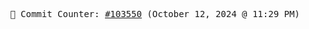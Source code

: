 <p align="center">
    <samp>
        📮 Commit Counter: <a href="https://github.com/Javascript-void0/Javascript-void0/commits/main">#103550</a> (October 12, 2024 @ 11:29 PM)
    </samp>
</p>